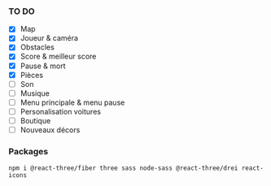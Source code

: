 ### TO DO

- [x] Map
- [x] Joueur & caméra
- [x] Obstacles
- [x] Score & meilleur score
- [x] Pause & mort
- [x] Pièces
- [ ] Son
- [ ] Musique
- [ ] Menu principale & menu pause
- [ ] Personalisation voitures
- [ ] Boutique
- [ ] Nouveaux décors

### Packages
```
npm i @react-three/fiber three sass node-sass @react-three/drei react-icons
```